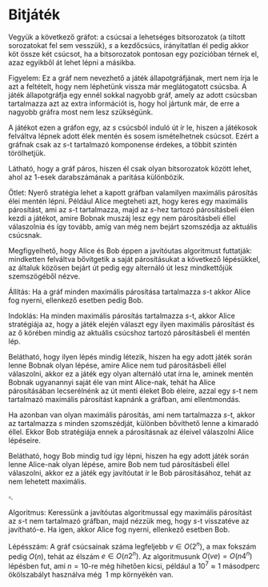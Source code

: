 # Bitjáték

Vegyük a következő gráfot: a csúcsai a lehetséges bitsorozatok (a tiltott sorozatokat fel sem vesszük), $s$ a kezdőcsúcs, irányítatlan él pedig akkor köt össze két csúcsot, ha a bitsorozatok pontosan egy pozícióban térnek el, azaz egyikből át lehet lépni a másikba.

Figyelem: Ez a gráf nem nevezhető a játék állapotgráfjának, mert nem írja le azt a feltételt, hogy nem léphetünk vissza már meglátogatott csúcsba. A játék állapotgráfja egy ennél sokkal nagyobb gráf, amely az adott csúcsban tartalmazza azt az extra információt is, hogy hol jártunk már, de erre a nagyobb gráfra most nem lesz szükségünk.

A játékot ezen a gráfon egy, az $s$ csúcsból induló út ír le, hiszen a játékosok felváltva lépnek adott élek mentén és sosem ismételhetnek csúcsot. Ezért a gráfnak csak az $s$-t tartalmazó komponense érdekes, a többit szintén törölhetjük.

Látható, hogy a gráf páros, hiszen él csak olyan bitsorozatok között lehet, ahol az $1$-esek darabszámának a paritása különbözik.

Ötlet: Nyerő stratégia lehet a kapott gráfban valamilyen maximális párosítás élei mentén lépni. Például Alice megteheti azt, hogy keres egy maximális párosítást, ami az $s$-t tartalmazza, majd az $s$-hez tartozó párosításbeli élen kezdi a játékot, amire Bobnak muszáj lesz egy nem párosításbeli éllel válaszolnia és így tovább, amíg van még nem bejárt szomszédja az aktuális csúcsnak.

Megfigyelhető, hogy Alice és Bob éppen a javítóutas algoritmust futtatják: mindketten felváltva bővítgetik a saját párosításukat a következő lépésükkel, az általuk közösen bejárt út pedig egy alternáló út lesz mindkettőjük szemszögéből nézve.

Állítás: Ha a gráf minden maximális párosítása tartalmazza $s$-t akkor Alice fog nyerni, ellenkező esetben pedig Bob.

Indoklás: Ha minden maximális párosítás tartalmazza $s$-t, akkor Alice stratégiája az, hogy a játék elején választ egy ilyen maximális párosítást és az ő körében mindig az aktuális csúcshoz tartozó párosításbeli él mentén lép. 

Belátható, hogy ilyen lépés mindig létezik, hiszen ha egy adott játék során lenne Bobnak olyan lépése, amire Alice nem tud párosításbeli éllel válaszolni, akkor ez a játék egy olyan alternáló utat írna le, aminek mentén Bobnak ugyanannyi saját éle van mint Alice-nak, tehát ha Alice párosításában lecserélnénk az út menti éleket Bob éleire, azzal egy $s$-t nem tartalmazó maximális párosítást kapnánk a gráfban, ami ellentmondás.

Ha azonban van olyan maximális párosítás, ami nem tartalmazza $s$-t, akkor az tartalmazza $s$ minden szomszédját, különben bővíthető lenne a kimaradó éllel. Ekkor Bob stratégiája ennek a párosításnak az éleivel válaszolni Alice lépéseire.

Belátható, hogy Bob mindig tud így lépni, hiszen ha egy adott játék során lenne Alice-nak olyan lépése, amire Bob nem tud párosításbeli éllel válaszolni, akkor ez a játék egy javítóutat ír le Bob párosításához, tehát az nem lehetett maximális.

$\square .$

Algoritmus: Keressünk a javítóutas algoritmussal egy maximális párosítást az $s$-t nem tartalmazó gráfban, majd nézzük meg, hogy $s$-t visszatéve az javítható-e. Ha igen, akkor Alice fog nyerni, ellenkező esetben Bob.

Lépésszám: A gráf csúcsainak száma legfeljebb $v \in O(2^n)$, a max fokszám pedig $O(n)$, tehát az élszám $e \in O(n 2^n)$. Az algoritmusunk $O(ve) = O(n 4^n)$ lépésben fut, ami $n=10$-re még hihetően kicsi, például a $10^7 \approx 1$ másodperc ökölszabályt használva még $~1$ mp környékén van.
